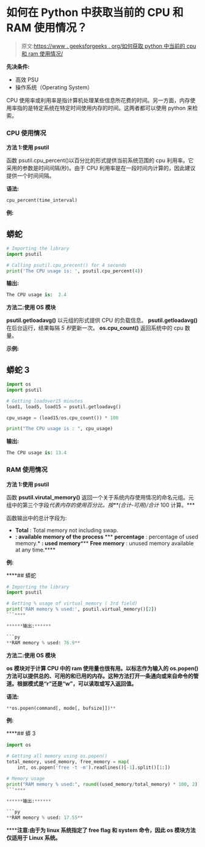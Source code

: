 # 如何在 Python 中获取当前的 CPU 和 RAM 使用情况？

> 原文:[https://www . geeksforgeeks . org/如何获取 python 中当前的 cpu 和 ram 使用情况/](https://www.geeksforgeeks.org/how-to-get-current-cpu-and-ram-usage-in-python/)

**先决条件:**

*   高效 PSU
*   操作系统（Operating System）

CPU 使用率或利用率是指计算机处理某些信息所花费的时间。另一方面，内存使用率指的是特定系统在特定时间使用内存的时间。这两者都可以使用 python 来检索。

### CPU 使用情况

**方法 1:使用 psutil**

函数 psutil.cpu_percent()以百分比的形式提供当前系统范围的 cpu 利用率。它采用的参数是时间间隔(秒)。由于 CPU 利用率是在一段时间内计算的，因此建议提供一个时间间隔。

**语法:**

```py
cpu_percent(time_interval)
```

**例:**

## 蟒蛇

```py
# Importing the library
import psutil

# Calling psutil.cpu_precent() for 4 seconds
print('The CPU usage is: ', psutil.cpu_percent(4))
```

**输出:**

```py
The CPU usage is:  2.4
```

**方法二:使用 OS 模块**

**psutil.getloadavg()** 以元组的形式提供 CPU 的负载信息。 **psutil.getloadavg()** 在后台运行，结果每隔 *5 秒*更新一次。 **os.cpu_count()** 返回系统中的 cpu 数量。

**示例:**

## 蟒蛇 3

```py
import os
import psutil

# Getting loadover15 minutes
load1, load5, load15 = psutil.getloadavg()

cpu_usage = (load15/os.cpu_count()) * 100

print("The CPU usage is : ", cpu_usage)
```

**输出:**

```py
The CPU usage is: 13.4
```

### RAM 使用情况

**方法 1:使用 psutil**

函数 **psutil.virutal_memory()** 返回一个关于系统内存使用情况的命名元组。元组中的第三个字段*代表内存的使用百分比。按**(合计-可用)/合计* 100 计算。***

函数输出中的总计字段为:

*   **Total** : Total memory not including swap.
*   **: available memory of the process**
***   **percentage** : percentage of used memory.*   **: used memory*****   **Free memory** : unused memory available at any time.****

******例:******

 ****## 蟒蛇

```py
# Importing the library
import psutil

# Getting % usage of virtual_memory ( 3rd field)
print('RAM memory % used:', psutil.virtual_memory()[2])
```**** 

******输出:******

```py
**RAM memory % used: 76.9**
```

******方法二:使用 OS 模块******

****os 模块对于计算 CPU 中的 ram 使用量也很有用。以标志作为输入的 **os.popen()** 方法可以提供总的、可用的和已用的内存。这种方法打开一条通向或来自命令的管道。根据模式是“r”还是“w”，可以读取或写入返回值。****

******语法:******

```py
**os.popen(command[, mode[, bufsize]])**
```

******例:******

 ****## 蟒 3

```py
import os

# Getting all memory using os.popen()
total_memory, used_memory, free_memory = map(
    int, os.popen('free -t -m').readlines()[-1].split()[1:])

# Memory usage
print("RAM memory % used:", round((used_memory/total_memory) * 100, 2))
```**** 

******输出:******

```py
**RAM memory % used: 17.55**
```

******注意:**由于为 linux 系统指定了 free flag 和 system 命令，因此 os 模块方法仅适用于 Linux 系统。****